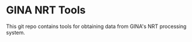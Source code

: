 # GINA NRT Tools
This git repo contains tools for obtaining data from GINA's NRT processing system. 



